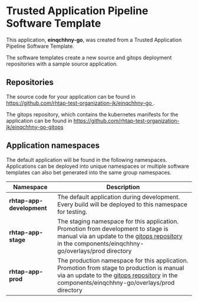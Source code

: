 # Trusted Application Pipeline Software Template

This application, **einqchhny-go**, was created from a Trusted Application Pipeline Software Template.

The software templates create a new source and gitops deployment repositories with a sample source application. 

## Repositories

The source code for your application can be found in [https://github.com/rhtap-test-organization-jk/einqchhny-go ](https://github.com/rhtap-test-organization-jk/einqchhny-go ).
 
The gitops repository, which contains the kubernetes manifests for the application can be found in 
[https://github.com/rhtap-test-organization-jk/einqchhny-go-gitops ](https://github.com/rhtap-test-organization-jk/einqchhny-go-gitops ) 

## Application namespaces 

The default application will be found in the following namespaces. Applications can be deployed into unique namespaces or multiple software templates can also bet generated into the same group namespaces.  

|  Namespace   |  Description   |  
| -------- | -------- |   
| **rhtap-app-development** | The default application during development. Every build will be deployed to this namespace for testing. | 
| **rhtap-app-stage** | The staging namespace for this application. Promotion from development to stage is manual via an update to the [gitops repository](https://github.com/rhtap-test-organization-jk/einqchhny-go-gitops ) in the components/einqchhny-go/overlays/prod directory |  
| **rhtap-app-prod** | The production namespace for this application. Promotion from stage to production is manual via an update to the [gitops repository](https://github.com/rhtap-test-organization-jk/einqchhny-go-gitops ) in the components/einqchhny-go/overlays/prod directory | 